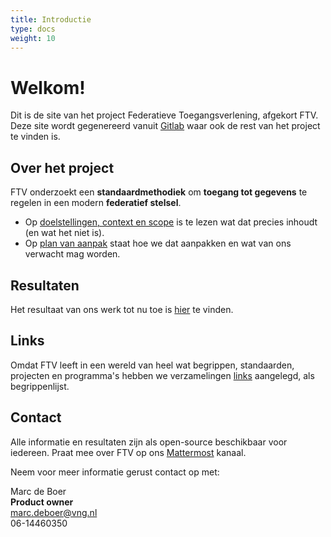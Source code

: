 ```yaml
---
title: Introductie
type: docs
weight: 10
---
```


# Welkom!

Dit is de site van het project Federatieve Toegangsverlening, afgekort FTV.
Deze site wordt gegenereerd vanuit [Gitlab](https://gitlab.com/digilab.overheid.nl/ecosystem/federatieve-toegangsverlening) waar ook de rest van het project te vinden is.

## Over het project
FTV onderzoekt een **standaardmethodiek** om **toegang tot gegevens** te regelen in een modern **federatief stelsel**.


- Op [doelstellingen, context en scope](/docs/1.over_het_project/2.doelstellingen) is te lezen wat dat precies inhoudt (en wat het niet is).
- Op [plan van aanpak](/docs/1.over_het_project/3.aanpak) staat hoe we dat aanpakken en wat van ons verwacht mag worden.

## Resultaten

Het resultaat van ons werk tot nu toe is [hier](/docs/2.resultaten) te vinden.

## Links

Omdat FTV leeft in een wereld van heel wat begrippen, standaarden, projecten en programma's hebben we verzamelingen
[links](/docs/4.links) aangelegd, als begrippenlijst.

## Contact

Alle informatie en resultaten zijn als open-source beschikbaar voor iedereen.
Praat mee over FTV op ons [Mattermost](https://digilab.overheid.nl/chat/digilab/channels/federatieve-toegangsverlening) kanaal.

Neem voor meer informatie gerust contact op met:

Marc de Boer  
**Product owner**  
[marc.deboer@vng.nl](mailto:marc.deboer@vng.nl)  
06-14460350
